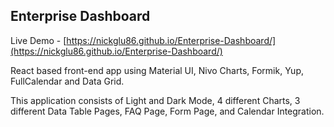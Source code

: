 ##  Enterprise Dashboard

Live Demo - [https://nickglu86.github.io/Enterprise-Dashboard/](https://nickglu86.github.io/Enterprise-Dashboard/)

React based front-end app using Material UI, Nivo Charts, Formik, Yup, FullCalendar and Data Grid.

This application consists of Light and Dark Mode, 4 different Charts, 3 different Data Table Pages, FAQ Page, Form Page, and Calendar Integration.